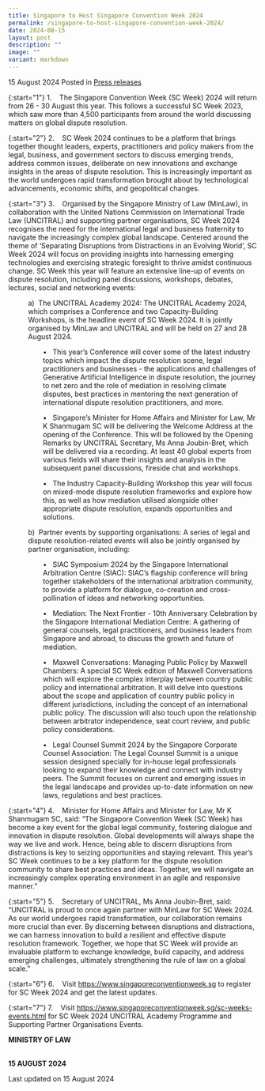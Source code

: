```yaml
---
title: Singapore to Host Singapore Convention Week 2024
permalink: /singapore-to-host-singapore-convention-week-2024/
date: 2024-08-15
layout: post
description: ""
image: ""
variant: markdown
---
```

15 August 2024 Posted in [Press releases](/news/press-releases)

{:start="1"}
1.&nbsp;&nbsp;&nbsp; The Singapore Convention Week (SC Week) 2024 will return from 26 - 30 August this year. This follows a successful SC Week 2023, which saw more than 4,500 participants from around the world discussing matters on global dispute resolution.

{:start="2"}
2.&nbsp;&nbsp;&nbsp; SC Week 2024 continues to be a platform that brings together thought leaders, experts, practitioners and policy makers from the legal, business, and government sectors to discuss emerging trends, address common issues, deliberate on new innovations and exchange insights in the areas of dispute resolution. This is increasingly important as the world undergoes rapid transformation brought about by technological advancements, economic shifts, and geopolitical changes.

{:start="3"}
3.&nbsp;&nbsp;&nbsp; Organised by the Singapore Ministry of Law (MinLaw), in collaboration with the United Nations Commission on International Trade Law (UNCITRAL) and supporting partner organisations, SC Week 2024 recognises the need for the international legal and business fraternity to navigate the increasingly complex global landscape. Centered around the theme of ‘Separating Disruptions from Distractions in an Evolving World’, SC Week 2024 will focus on providing insights into harnessing emerging technologies and exercising strategic foresight to thrive amidst continuous change. SC Week this year will feature an extensive line-up of events on dispute resolution, including panel discussions, workshops, debates, lectures, social and networking events:

<p style="margin-left: 40px">
a)&nbsp; The UNCITRAL Academy 2024: The UNCITRAL Academy 2024, which comprises a Conference and two Capacity-Building Workshops, is the headline event of SC Week 2024. It is jointly organised by MinLaw and UNCITRAL and will be held on 27 and 28 August 2024.</p>

<p style="margin-left: 70px">
•          &nbsp; This year’s Conference will cover some of the latest industry topics which impact the dispute resolution scene, legal practitioners and businesses - the applications and challenges of Generative Artificial Intelligence in dispute resolution, the journey to net zero and the role of mediation in resolving climate disputes, best practices in mentoring the next generation of international dispute resolution practitioners, and more.</p>

<p style="margin-left: 70px">
•          &nbsp; Singapore’s Minister for Home Affairs and Minister for Law, Mr K Shanmugam SC will be delivering the Welcome Address at the opening of the Conference. This will be followed by the Opening Remarks by UNCITRAL Secretary, Ms Anna Joubin-Bret, which will be delivered via a recording. At least 40 global experts from various fields will share their insights and analysis in the subsequent panel discussions, fireside chat and workshops.</p>

<p style="margin-left: 70px">
•          &nbsp; The Industry Capacity-Building Workshop this year will focus on mixed-mode dispute resolution frameworks and explore how this, as well as how mediation utilised alongside other appropriate dispute resolution, expands opportunities and solutions.</p>

<p style="margin-left: 40px">
b)&nbsp; Partner events by supporting organisations: A series of legal and dispute resolution-related events will also be jointly organised by partner organisation, including:</p>

<p style="margin-left: 70px">
•          &nbsp; SIAC Symposium 2024 by the Singapore International Arbitration Centre (SIAC): SIAC’s flagship conference will bring together stakeholders of the international arbitration community, to provide a platform for dialogue, co-creation and cross-pollination of ideas and networking opportunities.</p>

<p style="margin-left: 70px">
•          &nbsp; Mediation: The Next Frontier - 10th Anniversary Celebration by the Singapore International Mediation Centre: A gathering of general counsels, legal practitioners, and business leaders from Singapore and abroad, to discuss the growth and future of mediation.</p>

<p style="margin-left: 70px">
•          &nbsp; Maxwell Conversations: Managing Public Policy by Maxwell Chambers: A special SC Week edition of Maxwell Conversations which will explore the complex interplay between country public policy and international arbitration. It will delve into questions about the scope and application of country public policy in different jurisdictions, including the concept of an international public policy. The discussion will also touch upon the relationship between arbitrator independence, seat court review, and public policy considerations.</p>

<p style="margin-left: 70px">
•          &nbsp; Legal Counsel Summit 2024 by the Singapore Corporate Counsel Association: The Legal Counsel Summit is a unique session designed specially for in-house legal professionals looking to expand their knowledge and connect with industry peers. The Summit focuses on current and emerging issues in the legal landscape and provides up-to-date information on new laws, regulations and best practices.</p>

{:start="4"}
4.&nbsp;&nbsp;&nbsp; Minister for Home Affairs and Minister for Law, Mr K Shanmugam SC, said: “The Singapore Convention Week (SC Week) has become a key event for the global legal community, fostering dialogue and innovation in dispute resolution. Global developments will always shape the way we live and work. Hence, being able to discern disruptions from distractions is key to seizing opportunities and staying relevant. This year’s SC Week continues to be a key platform for the dispute resolution community to share best practices and ideas. Together, we will navigate an increasingly complex operating environment in an agile and responsive manner.”

{:start="5"}
5.&nbsp;&nbsp;&nbsp; Secretary of UNCITRAL, Ms Anna Joubin-Bret, said: “UNCITRAL is proud to once again partner with MinLaw for SC Week 2024. As our world undergoes rapid transformation, our collaboration remains more crucial than ever. By discerning between disruptions and distractions, we can harness innovation to build a resilient and effective dispute resolution framework. Together, we hope that SC Week will provide an invaluable platform to exchange knowledge, build capacity, and address emerging challenges, ultimately strengthening the rule of law on a global scale.”

{:start="6"}
6.&nbsp;&nbsp;&nbsp; Visit https://www.singaporeconventionweek.sg to register for SC Week 2024 and get the latest updates.

{:start="7"}
7.&nbsp;&nbsp;&nbsp; Visit https://www.singaporeconventionweek.sg/sc-weeks-events.html for SC Week 2024 UNCITRAL Academy Programme and Supporting Partner Organisations Events.

**MINISTRY OF LAW**

<br>**15 AUGUST 2024**

<p class="right-side-updated">Last updated on 15 August 2024</p>

